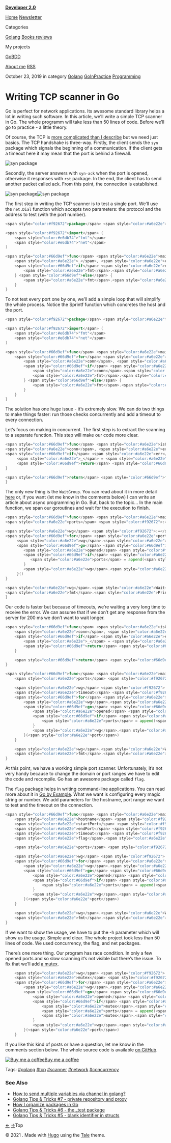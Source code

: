 [**Developer 2.0**](http://developer20.com/)

[Home](http://developer20.com/) [Newsletter](http://developer20.com/newsletter)

Categories

[Golang](http://developer20.com/categories/Golang/) [Books reviews](http://developer20.com/reviews/)

My projects

[GoBDD](http://developer20.com/projects/gobdd/)

[About me](http://developer20.com/about-me) [RSS](http://developer20.com/index.xml)

October 23, 2019
in category
[Golang](https://developer20.com/categories/Golang/) [GoInPractice](https://developer20.com/categories/GoInPractice/) [Programming](https://developer20.com/categories/Programming/)

# Writing TCP scanner in Go

Go is perfect for network applications. Its awesome standard library helps a lot in writing such software. In this article, we’ll write a simple TCP scanner in Go. The whole programm will take less than 50 lines of code. Before we’ll go to practice - a little theory.

Of course, the TCP is [more complicated than I describe](http://www.medianet.kent.edu/techreports/TR2005-07-22-tcp-EFSM.pdf) but we need just basics. The TCP handshake is three-way. Firstly, the client sends the `syn` package which signals the beginning of a communication. If the client gets a timeout here it may mean that the port is behind a firewall.

![syn package](http://developer20.com/images/diagram-01-sync.png)

Secondly, the server answers with `syn-ack` when the port is opened, otherwise it responses with `rst` package. In the end, the client has to send another packet called ack. From this point, the connection is established.

![syn package](http://developer20.com/images/diagram-02-sync-ack.png)![syn package](http://developer20.com/images/diagram-03-ack.png)

The first step in writing the TCP scanner is to test a single port. We’ll use the `net.Dial` function which accepts two parameters: the protocol and the address to test (with the port number).

```go
<span style="color:#f92672">package</span> <span style="color:#a6e22e">main</span>

<span style="color:#f92672">import</span> (
	<span style="color:#e6db74">"fmt"</span>
	<span style="color:#e6db74">"net"</span>
)

<span style="color:#66d9ef">func</span> <span style="color:#a6e22e">main</span>() {
	<span style="color:#a6e22e">_</span>, <span style="color:#a6e22e">err</span> <span style="color:#f92672">:=</span> <span style="color:#a6e22e">net</span>.<span style="color:#a6e22e">Dial</span>(<span style="color:#e6db74">"tcp"</span>, <span style="color:#e6db74">"google.com:80"</span>)
	<span style="color:#66d9ef">if</span> <span style="color:#a6e22e">err</span> <span style="color:#f92672">==</span> <span style="color:#66d9ef">nil</span> {
		<span style="color:#a6e22e">fmt</span>.<span style="color:#a6e22e">Println</span>(<span style="color:#e6db74">"Connection successful"</span>)
	} <span style="color:#66d9ef">else</span> {
		<span style="color:#a6e22e">fmt</span>.<span style="color:#a6e22e">Println</span>(<span style="color:#a6e22e">err</span>)
	}
}
```

To not test every port one by one, we’ll add a simple loop that will simplify the whole process. Notice the Sprintf function which concretes the host and the port.

```go
<span style="color:#f92672">package</span> <span style="color:#a6e22e">main</span>

<span style="color:#f92672">import</span> (
	<span style="color:#e6db74">"fmt"</span>
	<span style="color:#e6db74">"net"</span>
)

<span style="color:#66d9ef">func</span> <span style="color:#a6e22e">main</span>() {
	<span style="color:#66d9ef">for</span> <span style="color:#a6e22e">port</span> <span style="color:#f92672">:=</span> <span style="color:#ae81ff">80</span>; <span style="color:#a6e22e">port</span> < <span style="color:#ae81ff">100</span>; <span style="color:#a6e22e">port</span><span style="color:#f92672">++</span> {
		<span style="color:#a6e22e">conn</span>, <span style="color:#a6e22e">err</span> <span style="color:#f92672">:=</span> <span style="color:#a6e22e">net</span>.<span style="color:#a6e22e">Dial</span>(<span style="color:#e6db74">"tcp"</span>, <span style="color:#a6e22e">fmt</span>.<span style="color:#a6e22e">Sprintf</span>(<span style="color:#e6db74">"google.com:%d"</span>, <span style="color:#a6e22e">port</span>))
		<span style="color:#66d9ef">if</span> <span style="color:#a6e22e">err</span> <span style="color:#f92672">==</span> <span style="color:#66d9ef">nil</span> {
			<span style="color:#a6e22e">conn</span>.<span style="color:#a6e22e">Close</span>()
			<span style="color:#a6e22e">fmt</span>.<span style="color:#a6e22e">Println</span>(<span style="color:#e6db74">"Connection successful"</span>)
		} <span style="color:#66d9ef">else</span> {
			<span style="color:#a6e22e">fmt</span>.<span style="color:#a6e22e">Println</span>(<span style="color:#a6e22e">err</span>)
		}
	}
}
```

The solution has one huge issue - it’s extremely slow. We can do two things to make things faster: run those checks concurrently and add a timeout to every connection.

Let’s focus on making in concurrent. The first step is to extract the scanning to a separate function. This step will make our code more clear.

```go
<span style="color:#66d9ef">func</span> <span style="color:#a6e22e">isOpen</span>(<span style="color:#a6e22e">host</span> <span style="color:#66d9ef">string</span>, <span style="color:#a6e22e">port</span> <span style="color:#66d9ef">int</span>) <span style="color:#66d9ef">bool</span> {
<span style="color:#a6e22e">conn</span>, <span style="color:#a6e22e">err</span> <span style="color:#f92672">:=</span> <span style="color:#a6e22e">net</span>.<span style="color:#a6e22e">Dial</span>(<span style="color:#e6db74">"tcp"</span>, <span style="color:#a6e22e">fmt</span>.<span style="color:#a6e22e">Sprintf</span>(<span style="color:#e6db74">"%s:%d"</span>, <span style="color:#a6e22e">host</span>, <span style="color:#a6e22e">port</span>))
<span style="color:#66d9ef">if</span> <span style="color:#a6e22e">err</span> <span style="color:#f92672">==</span> <span style="color:#66d9ef">nil</span> {
     <span style="color:#a6e22e">_</span> = <span style="color:#a6e22e">conn</span>.<span style="color:#a6e22e">Close</span>()
     <span style="color:#66d9ef">return</span> <span style="color:#66d9ef">true</span>
}

<span style="color:#66d9ef">return</span> <span style="color:#66d9ef">false</span>
}
```

The only new thing is the `WaitGroup`. You can read about it in more detail [here](https://gobyexample.com/waitgroups) or, if you want (let me know in the comments below) I can write an article about async programming in Go. But, back to the topic… In the main function, we span our goroutines and wait for the execution to finish.

```go
<span style="color:#66d9ef">func</span> <span style="color:#a6e22e">main</span>() {
<span style="color:#a6e22e">ports</span> <span style="color:#f92672">:=</span> []<span style="color:#66d9ef">int</span>{}

<span style="color:#a6e22e">wg</span> <span style="color:#f92672">:=</span> <span style="color:#f92672">&</span><span style="color:#a6e22e">sync</span>.<span style="color:#a6e22e">WaitGroup</span>{}
<span style="color:#66d9ef">for</span> <span style="color:#a6e22e">port</span> <span style="color:#f92672">:=</span> <span style="color:#ae81ff">1</span>; <span style="color:#a6e22e">port</span> < <span style="color:#ae81ff">100</span>; <span style="color:#a6e22e">port</span><span style="color:#f92672">++</span> {
     <span style="color:#a6e22e">wg</span>.<span style="color:#a6e22e">Add</span>(<span style="color:#ae81ff">1</span>)
     <span style="color:#66d9ef">go</span> <span style="color:#66d9ef">func</span>() {
        <span style="color:#a6e22e">opened</span> <span style="color:#f92672">:=</span> <span style="color:#a6e22e">isOpen</span>(<span style="color:#e6db74">"google.com"</span>, <span style="color:#a6e22e">port</span>)
        <span style="color:#66d9ef">if</span> <span style="color:#a6e22e">opened</span> {
           <span style="color:#a6e22e">ports</span> = append(<span style="color:#a6e22e">ports</span>, <span style="color:#a6e22e">port</span>)
        }
        <span style="color:#a6e22e">wg</span>.<span style="color:#a6e22e">Done</span>()
     }()
}

<span style="color:#a6e22e">wg</span>.<span style="color:#a6e22e">Wait</span>()
<span style="color:#a6e22e">fmt</span>.<span style="color:#a6e22e">Printf</span>(<span style="color:#e6db74">"opened ports: %v\n"</span>, <span style="color:#a6e22e">ports</span>)
}
```

Our code is faster but because of timeouts, we’re waiting a very long time to receive the error. We can assume that if we don’t get any response from the server for 200 ms we don’t want to wait longer.

```go
<span style="color:#66d9ef">func</span> <span style="color:#a6e22e">isOpen</span>(<span style="color:#a6e22e">host</span> <span style="color:#66d9ef">string</span>, <span style="color:#a6e22e">port</span> <span style="color:#66d9ef">int</span>, <span style="color:#a6e22e">timeout</span> <span style="color:#a6e22e">time</span>.<span style="color:#a6e22e">Duration</span>) <span style="color:#66d9ef">bool</span> {
	<span style="color:#a6e22e">conn</span>, <span style="color:#a6e22e">err</span> <span style="color:#f92672">:=</span> <span style="color:#a6e22e">net</span>.<span style="color:#a6e22e">DialTimeout</span>(<span style="color:#e6db74">"tcp"</span>, <span style="color:#a6e22e">fmt</span>.<span style="color:#a6e22e">Sprintf</span>(<span style="color:#e6db74">"%s:%d"</span>, <span style="color:#a6e22e">host</span>, <span style="color:#a6e22e">port</span>), <span style="color:#a6e22e">timeout</span>)
	<span style="color:#66d9ef">if</span> <span style="color:#a6e22e">err</span> <span style="color:#f92672">==</span> <span style="color:#66d9ef">nil</span> {
		<span style="color:#a6e22e">_</span> = <span style="color:#a6e22e">conn</span>.<span style="color:#a6e22e">Close</span>()
		<span style="color:#66d9ef">return</span> <span style="color:#66d9ef">true</span>
	}

	<span style="color:#66d9ef">return</span> <span style="color:#66d9ef">false</span>
}

<span style="color:#66d9ef">func</span> <span style="color:#a6e22e">main</span>() {
	<span style="color:#a6e22e">ports</span> <span style="color:#f92672">:=</span> []<span style="color:#66d9ef">int</span>{}

	<span style="color:#a6e22e">wg</span> <span style="color:#f92672">:=</span> <span style="color:#f92672">&</span><span style="color:#a6e22e">sync</span>.<span style="color:#a6e22e">WaitGroup</span>{}
	<span style="color:#a6e22e">timeout</span> <span style="color:#f92672">:=</span> <span style="color:#a6e22e">time</span>.<span style="color:#a6e22e">Millisecond</span> <span style="color:#f92672">*</span> <span style="color:#ae81ff">200</span>
	<span style="color:#66d9ef">for</span> <span style="color:#a6e22e">port</span> <span style="color:#f92672">:=</span> <span style="color:#ae81ff">1</span>; <span style="color:#a6e22e">port</span> < <span style="color:#ae81ff">100</span>; <span style="color:#a6e22e">port</span><span style="color:#f92672">++</span> {
		<span style="color:#a6e22e">wg</span>.<span style="color:#a6e22e">Add</span>(<span style="color:#ae81ff">1</span>)
		<span style="color:#66d9ef">go</span> <span style="color:#66d9ef">func</span>(<span style="color:#a6e22e">p</span> <span style="color:#66d9ef">int</span>) {
			<span style="color:#a6e22e">opened</span> <span style="color:#f92672">:=</span> <span style="color:#a6e22e">isOpen</span>(<span style="color:#e6db74">"google.com"</span>, <span style="color:#a6e22e">p</span>, <span style="color:#a6e22e">timeout</span>)
			<span style="color:#66d9ef">if</span> <span style="color:#a6e22e">opened</span> {
				<span style="color:#a6e22e">ports</span> = append(<span style="color:#a6e22e">ports</span>, <span style="color:#a6e22e">p</span>)
			}
			<span style="color:#a6e22e">wg</span>.<span style="color:#a6e22e">Done</span>()
		}(<span style="color:#a6e22e">port</span>)
	}

	<span style="color:#a6e22e">wg</span>.<span style="color:#a6e22e">Wait</span>()
	<span style="color:#a6e22e">fmt</span>.<span style="color:#a6e22e">Printf</span>(<span style="color:#e6db74">"opened ports: %v\n"</span>, <span style="color:#a6e22e">ports</span>)
}
```

At this point, we have a working simple port scanner. Unfortunately, it’s not very handy because to change the domain or port ranges we have to edit the code and recompile. Go has an awesome package called `flag`.

The `flag` package helps in writing command-line applications. You can read more about it in [Go by Example](https://gobyexample.com/command-line-flags). What we want is configuring every magic string or number. We add parameters for the hostname, port range we want to test and the timeout on the connection.

```go
<span style="color:#66d9ef">func</span> <span style="color:#a6e22e">main</span>() {
	<span style="color:#a6e22e">hostname</span> <span style="color:#f92672">:=</span> <span style="color:#a6e22e">flag</span>.<span style="color:#a6e22e">String</span>(<span style="color:#e6db74">"hostname"</span>, <span style="color:#e6db74">""</span>, <span style="color:#e6db74">"hostname to test"</span>)
	<span style="color:#a6e22e">startPort</span> <span style="color:#f92672">:=</span> <span style="color:#a6e22e">flag</span>.<span style="color:#a6e22e">Int</span>(<span style="color:#e6db74">"start-port"</span>, <span style="color:#ae81ff">80</span>, <span style="color:#e6db74">"the port on which the scanning starts"</span>)
	<span style="color:#a6e22e">endPort</span> <span style="color:#f92672">:=</span> <span style="color:#a6e22e">flag</span>.<span style="color:#a6e22e">Int</span>(<span style="color:#e6db74">"end-port"</span>, <span style="color:#ae81ff">100</span>, <span style="color:#e6db74">"the port from which the scanning ends"</span>)
	<span style="color:#a6e22e">timeout</span> <span style="color:#f92672">:=</span> <span style="color:#a6e22e">flag</span>.<span style="color:#a6e22e">Duration</span>(<span style="color:#e6db74">"timeout"</span>, <span style="color:#a6e22e">time</span>.<span style="color:#a6e22e">Millisecond</span> <span style="color:#f92672">*</span> <span style="color:#ae81ff">200</span>, <span style="color:#e6db74">"timeout"</span>)
	<span style="color:#a6e22e">flag</span>.<span style="color:#a6e22e">Parse</span>()

	<span style="color:#a6e22e">ports</span> <span style="color:#f92672">:=</span> []<span style="color:#66d9ef">int</span>{}

	<span style="color:#a6e22e">wg</span> <span style="color:#f92672">:=</span> <span style="color:#f92672">&</span><span style="color:#a6e22e">sync</span>.<span style="color:#a6e22e">WaitGroup</span>{}
	<span style="color:#66d9ef">for</span> <span style="color:#a6e22e">port</span> <span style="color:#f92672">:=</span> <span style="color:#f92672">*</span><span style="color:#a6e22e">startPort</span>; <span style="color:#a6e22e">port</span> <span style="color:#f92672"><=</span> <span style="color:#f92672">*</span><span style="color:#a6e22e">endPort</span>; <span style="color:#a6e22e">port</span><span style="color:#f92672">++</span> {
		<span style="color:#a6e22e">wg</span>.<span style="color:#a6e22e">Add</span>(<span style="color:#ae81ff">1</span>)
		<span style="color:#66d9ef">go</span> <span style="color:#66d9ef">func</span>(<span style="color:#a6e22e">p</span> <span style="color:#66d9ef">int</span>) {
			<span style="color:#a6e22e">opened</span> <span style="color:#f92672">:=</span> <span style="color:#a6e22e">isOpen</span>(<span style="color:#f92672">*</span><span style="color:#a6e22e">hostname</span>, <span style="color:#a6e22e">p</span>, <span style="color:#f92672">*</span><span style="color:#a6e22e">timeout</span>)
			<span style="color:#66d9ef">if</span> <span style="color:#a6e22e">opened</span> {
				<span style="color:#a6e22e">ports</span> = append(<span style="color:#a6e22e">ports</span>, <span style="color:#a6e22e">p</span>)
			}
			<span style="color:#a6e22e">wg</span>.<span style="color:#a6e22e">Done</span>()
		}(<span style="color:#a6e22e">port</span>)
	}

	<span style="color:#a6e22e">wg</span>.<span style="color:#a6e22e">Wait</span>()
	<span style="color:#a6e22e">fmt</span>.<span style="color:#a6e22e">Printf</span>(<span style="color:#e6db74">"opened ports: %v\n"</span>, <span style="color:#a6e22e">ports</span>)
}
```

If we want to show the usage, we have to put the -h parameter which will show us the usage. Simple and clear. The whole project took less than 50 lines of code. We used concurrency, the flag, and net packages.

There’s one more thing. Our program has race condition. In only a few opened ports and so slow scanning it’s not visible but there’s the issue. To fix that we’ll add [a mutex](https://gobyexample.com/mutexes).

```go
	<span style="color:#a6e22e">wg</span> <span style="color:#f92672">:=</span> <span style="color:#f92672">&</span><span style="color:#a6e22e">sync</span>.<span style="color:#a6e22e">WaitGroup</span>{}
	<span style="color:#a6e22e">mutex</span> <span style="color:#f92672">:=</span> <span style="color:#f92672">&</span><span style="color:#a6e22e">sync</span>.<span style="color:#a6e22e">Mutex</span>{}
	<span style="color:#66d9ef">for</span> <span style="color:#a6e22e">port</span> <span style="color:#f92672">:=</span> <span style="color:#f92672">*</span><span style="color:#a6e22e">startPort</span>; <span style="color:#a6e22e">port</span> <span style="color:#f92672"><=</span> <span style="color:#f92672">*</span><span style="color:#a6e22e">endPort</span>; <span style="color:#a6e22e">port</span><span style="color:#f92672">++</span> {
		<span style="color:#a6e22e">wg</span>.<span style="color:#a6e22e">Add</span>(<span style="color:#ae81ff">1</span>)
		<span style="color:#66d9ef">go</span> <span style="color:#66d9ef">func</span>(<span style="color:#a6e22e">p</span> <span style="color:#66d9ef">int</span>) {
			<span style="color:#a6e22e">opened</span> <span style="color:#f92672">:=</span> <span style="color:#a6e22e">isOpen</span>(<span style="color:#f92672">*</span><span style="color:#a6e22e">hostname</span>, <span style="color:#a6e22e">p</span>, <span style="color:#f92672">*</span><span style="color:#a6e22e">timeout</span>)
			<span style="color:#66d9ef">if</span> <span style="color:#a6e22e">opened</span> {
				<span style="color:#a6e22e">mutex</span>.<span style="color:#a6e22e">Lock</span>()
				<span style="color:#a6e22e">ports</span> = append(<span style="color:#a6e22e">ports</span>, <span style="color:#a6e22e">p</span>)
				<span style="color:#a6e22e">mutex</span>.<span style="color:#a6e22e">Unlock</span>()
			}
			<span style="color:#a6e22e">wg</span>.<span style="color:#a6e22e">Done</span>()
		}(<span style="color:#a6e22e">port</span>)
	}
```

If you like this kind of posts or have a question, let me know in the comments section below. The whole source code is available [on GitHub](https://github.com/bkielbasa/port-scanner).

[![Buy me a coffee](https://cdn.buymeacoffee.com/buttons/bmc-new-btn-logo.svg)Buy me a coffee](https://www.buymeacoffee.com/bklimczak)

Tags:
[#golang](https://developer20.com/tags/golang/) [#tcp](https://developer20.com/tags/tcp/) [#scanner](https://developer20.com/tags/scanner/) [#network](https://developer20.com/tags/network/) [#concurrency](https://developer20.com/tags/concurrency/)

### See Also

- [How to send multiple variables via channel in golang?](http://developer20.com/how-to-send-multiple-variables-via-channel-in-golang/)
- [Golang Tips & Tricks #7 - private repository and proxy](http://developer20.com/golang-tips-and-trics-vii/)
- [How I organize packages in Go](http://developer20.com/how-i-organize-packages-in-go/)
- [Golang Tips & Tricks #6 - the \_test package](http://developer20.com/golang-tips-and-trics-vi/)
- [Golang Tips & Tricks #5 - blank identifier in structs](http://developer20.com/golang-tips-and-trics-v/)

[←](http://developer20.com/golang-tips-and-trics-vii/) [→](http://developer20.com/writing-proxy-in-go/)Top

© 2021 . Made with [Hugo](https://gohugo.io) using the [Tale](https://github.com/EmielH/tale-hugo/) theme.

